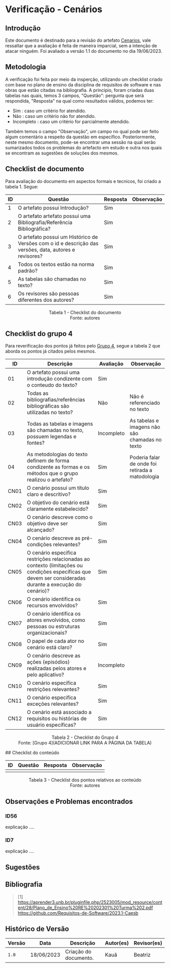 # Verificação - Cenários

## Introdução

Este documento é destinado para a revisão do artefato [Cenarios](<https://requisitos-de-software.github.io/2023.1-Simplenote/modelagem/cen%C3%A1rios/) do grupo 5 - [Simplenote](https://github.com/Requisitos-de-Software/2023.1-Simplenote>), vale ressaltar que a avaliação é feita de maneira imparcial, sem a intenção de atacar ninguém. Foi avaliado a versão 1.1 do documento no dia 19/06/2023.

## Metodologia

A verificação foi feita por meio da insperção, utilizando um checklist criado com base no plano de ensino da disciplina de requisitos de software e nas obras que estão citadas na bibliografia. A principio, foram criadas duas tabelas nas quais, temos 3 campos, "Questão": pergunta que será respondida, "Resposta" na qual como resultados válidos, podemos ter:

- Sim : caso um critério for atendido.
- Não : caso um critério não for atendido.
- Incompleto : caso um critério for parcialmente atendido.

Também temos o campo "Observação", um campo no qual pode ser feito algum comentário a respeito da questão em específico. Posteriormente, neste mesmo documento, pode-se encontrar uma sessão na qual serão sumarizados todos os problemas do artefacto em estudo e outra nos quais se encontram as sugestões de soluções dos mesmos.

## Checklist de documento
Para avaliação do documento em aspectos formais e tecnicos, foi criado a tabela 1. Segue:

|ID|Questão|Resposta|Observação|
|--|-------|--------|----------|
|1|O artefato possui Introdução?                                                                                |   Sim     |          |
|2|O artefato artefato possui uma Bibliografia/Referência Bibliográfica?                                        |    Sim    |          |
|3|O artefato possui um Histórico de Versões com o id e descrição das versões, data, autores e revisores?       |    Sim    |          |
|4|Todos os textos estão na norma padrão?                                                                       |    Sim    |          |
|5|As tabelas são chamadas no texto?                                                                            |    Sim    |          |
|6|Os revisores são pessoas diferentes dos autores?                                                             |    Sim    |          |

<p align="center"> Tabela 1 - Checklist do documento <br> Fonte: autores </p>

## Checklist do grupo 4
Para reverificação dos pontos já feitos pelo [Grupo 4](https://github.com/Requisitos-de-Software/2023.1-Caesb), segue a tabela 2 que aborda os pontos já citados pelos mesmos.

| ID  | Descrição | Avaliação | Observação |
| --- | --------- | --------- | ---------- |
|  01  | O artefato possui uma introdução condizente com o conteudo do texto? | Sim  |    |
|  02  | Todas as bibliografias/referências bibliográficas são utilizadas no texto? | Não   |  Não é referenciado no texto |
|  03  | Todas as tabelas e imagens são chamadas no texto, possuem legendas e fontes? |  Incompleto | As tabelas e imagens não são chamadas no texto  |
|  04  | As metodologias do texto definem de forma condizente as formas e os métodos que o grupo realizou o artefato? | Sim  |   Poderia falar de onde foi retirada a matodologia  |
| CN01   | O cenário possui um título claro e descritivo?                                                               | Sim       |     |
| CN02   | O objetivo do cenário está claramente estabelecido?                                                         | Sim       |     |
| CN03   | O cenário descreve como o objetivo deve ser alcançado?                                                       | Sim       |     |
| CN04   | O cenário descreve as pré-condições relevantes?                                           | Sim       |     |
| CN05   | O cenário especifica restrições relacionadas ao contexto (limitações ou condições específicas que devem ser consideradas durante a execução do cenário)?   | Sim       |     |
| CN06   | O cenário identifica os recursos envolvidos?                                                         | Sim       |     |
| CN07   | O cenário identifica os atores envolvidos, como pessoas ou estruturas organizacionais?                       | Sim       |     |
| CN08   | O papel de cada ator no cenário está claro?                                                                   | Sim       |     |
| CN09  | O cenário descreve as ações (episódios) realizadas pelos atores e pelo aplicativo?                                       |     Incompleto       |     |
| CN10  | O cenário especifica restrições relevantes?                                                      | Sim       |     |
| CN11  | O cenário especifica exceções relevantes?                                                      | Sim       |     |
| CN12  | O cenário está associado a requisitos ou histórias de usuário específicas?                                   | Sim       |     |

<p align="center"> Tabela 2 - Checklist do Grupo 4 <br> Fonte: [Grupo 4](ADICIONAR LINK PARA A PÁGINA DA TABELA) </p>
## Checklist do conteúdo

| ID  | Questão | Resposta | Observação |
| --- | ------- | -------- | ---------- |
|     |         |          |            |

<p align="center"> Tabela 3 - Checklist dos pontos relativos ao conteúdo <br> Fonte: autores </p>

## Observações e Problemas encontrados

### ID56

explicação ....

### ID7

explicação ....

## Sugestões

## Bibliografia

> [1] https://aprender3.unb.br/pluginfile.php/2523005/mod_resource/content/28/Plano_de_Ensino%20RE%20202301%20Turma%202.pdf </br>
https://github.com/Requisitos-de-Software/2023.1-Caesb

## Histórico de Versão

| Versão | Data       | Descrição             | Autor(es) | Revisor(es)        |
| ------ | ---------- | --------------------- | --------- | ------------------ |
| `1.0`  | 18/06/2023 | Criação do documento. | Kauã      | Beatriz            |
